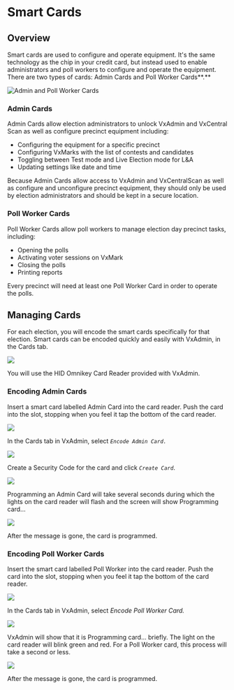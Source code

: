 # Smart Cards

## Overview

Smart cards are used to configure and operate equipment. It's the same technology as the chip in your credit card, but instead used to enable administrators and poll workers to configure and operate the equipment. There are two types of cards: Admin Cards and Poll Worker Cards**.**

![Admin and Poll Worker Cards](../.gitbook/assets/smartcards.jpg)

### Admin Cards

Admin Cards allow election administrators to unlock VxAdmin and VxCentral Scan as well as configure precinct equipment including:

* Configuring the equipment for a specific precinct
* Configuring VxMarks with the list of contests and candidates
* Toggling between Test mode and Live Election mode for L\&A
* Updating settings like date and time

Because Admin Cards allow access to VxAdmin and VxCentralScan as well as configure and unconfigure precinct equipment, they should only be used by election administrators and should be kept in a secure location.

### Poll Worker Cards

Poll Worker Cards allow poll workers to manage election day precinct tasks, including:

* Opening the polls
* Activating voter sessions on VxMark
* Closing the polls
* Printing reports

Every precinct will need at least one Poll Worker Card in order to operate the polls.

## Managing Cards

For each election, you will encode the smart cards specifically for that election. Smart cards can be encoded quickly and easily with VxAdmin, in the Cards tab.

![](<../.gitbook/assets/image (208).png>)

You will use the HID Omnikey Card Reader provided with VxAdmin.&#x20;

### Encoding Admin Cards

Insert a smart card labelled Admin Card into the card reader. Push the card into the slot, stopping when you feel it tap the bottom of the card reader.

![](<../.gitbook/assets/image (123).png>)

In the Cards tab in VxAdmin, select _`Encode Admin Card.`_

![](<../.gitbook/assets/image (130) (1).png>)

Create a Security Code for the card and click _`Create Card`_.

![](<../.gitbook/assets/image (184).png>)

Programming an Admin Card will take several seconds during which the lights on the card reader will flash and the screen will show Programming card...

![](<../.gitbook/assets/image (101).png>)

After the message is gone, the card is programmed.

### Encoding Poll Worker Cards

Insert the smart card labelled Poll Worker into the card reader. Push the card into the slot, stopping when you feel it tap the bottom of the card reader.

![](<../.gitbook/assets/image (150).png>)

In the Cards tab in VxAdmin, select _Encode Poll Worker Card._

![](<../.gitbook/assets/image (198).png>)

VxAdmin will show that it is Programming card... briefly. The light on the card reader will blink green and red. For a Poll Worker card, this process will take a second or less.

![](<../.gitbook/assets/image (203).png>)

After the message is gone, the card is programmed.

##
